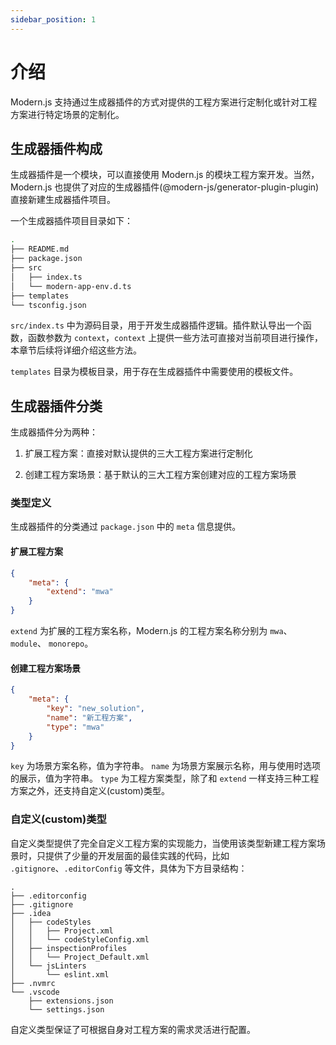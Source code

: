 ```yaml
---
sidebar_position: 1
---
```


# 介绍

Modern.js 支持通过生成器插件的方式对提供的工程方案进行定制化或针对工程方案进行特定场景的定制化。

## 生成器插件构成

生成器插件是一个模块，可以直接使用 Modern.js 的模块工程方案开发。当然，Modern.js 也提供了对应的生成器插件(@modern-js/generator-plugin-plugin)直接新建生成器插件项目。

一个生成器插件项目目录如下：

```bash
.
├── README.md
├── package.json
├── src
│   ├── index.ts
│   └── modern-app-env.d.ts
├── templates
└── tsconfig.json
```

`src/index.ts` 中为源码目录，用于开发生成器插件逻辑。插件默认导出一个函数，函数参数为 `context`，`context` 上提供一些方法可直接对当前项目进行操作，本章节后续将详细介绍这些方法。

`templates` 目录为模板目录，用于存在生成器插件中需要使用的模板文件。


## 生成器插件分类

生成器插件分为两种：

1. 扩展工程方案：直接对默认提供的三大工程方案进行定制化

2. 创建工程方案场景：基于默认的三大工程方案创建对应的工程方案场景

### 类型定义

生成器插件的分类通过 `package.json` 中的 `meta` 信息提供。

#### 扩展工程方案

```json
{
    "meta": {
        "extend": "mwa"
    }
}
```

`extend` 为扩展的工程方案名称，Modern.js 的工程方案名称分别为 `mwa`、`module`、 `monorepo`。

#### 创建工程方案场景

```json
{
    "meta": {
        "key": "new_solution",
        "name": "新工程方案",
        "type": "mwa"
    }
}
```

`key` 为场景方案名称，值为字符串。
`name` 为场景方案展示名称，用与使用时选项的展示，值为字符串。
`type` 为工程方案类型，除了和 `extend` 一样支持三种工程方案之外，还支持自定义(custom)类型。

### 自定义(custom)类型

自定义类型提供了完全自定义工程方案的实现能力，当使用该类型新建工程方案场景时，只提供了少量的开发层面的最佳实践的代码，比如 `.gitignore`、`.editorConfig` 等文件，具体为下方目录结构：

```
.
├── .editorconfig
├── .gitignore
├── .idea
│   ├── codeStyles
│   │   ├── Project.xml
│   │   └── codeStyleConfig.xml
│   ├── inspectionProfiles
│   │   └── Project_Default.xml
│   └── jsLinters
│       └── eslint.xml
├── .nvmrc
└── .vscode
    ├── extensions.json
    └── settings.json
```

自定义类型保证了可根据自身对工程方案的需求灵活进行配置。

